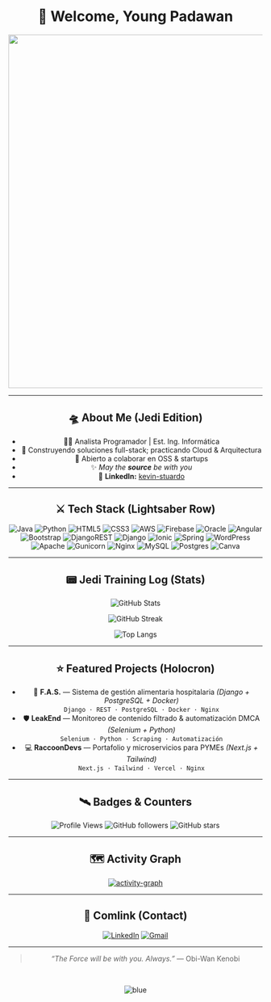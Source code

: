 <!-- ====== HEADER STAR WARS ====== -->
<div align="center">


# 🌌 Welcome, Young Padawan  

<div align="center">
<img src="https://media.giphy.com/media/GkCcRey2Hq5NVH8sfM/giphy.gif" width="700"/>

</div>



---

## 🛸 About Me (Jedi Edition)
- 👨‍💻 Analista Programador | Est. Ing. Informática  
- 🚀 Construyendo soluciones full-stack; practicando Cloud & Arquitectura  
- 🤝 Abierto a colaborar en OSS & startups  
- ✨ *May the **source** be with you*  
- 🔗 **LinkedIn:** [kevin-stuardo](https://www.linkedin.com/in/kevin-alexander-ignacio-stuardo-novoa-44b82620a/)

---

## ⚔️ Tech Stack (Lightsaber Row)
<div align="center">

![Java](https://img.shields.io/badge/java-%23ED8B00.svg?style=for-the-badge&logo=openjdk&logoColor=white) 
![Python](https://img.shields.io/badge/python-3670A0?style=for-the-badge&logo=python&logoColor=ffdd54) 
![HTML5](https://img.shields.io/badge/html5-%23E34F26.svg?style=for-the-badge&logo=html5&logoColor=white) 
![CSS3](https://img.shields.io/badge/css3-%231572B6.svg?style=for-the-badge&logo=css3&logoColor=white) 
![AWS](https://img.shields.io/badge/AWS-%23FF9900.svg?style=for-the-badge&logo=amazon-aws&logoColor=white) 
![Firebase](https://img.shields.io/badge/firebase-%23039BE5.svg?style=for-the-badge&logo=firebase) 
![Oracle](https://img.shields.io/badge/Oracle-F80000?style=for-the-badge&logo=oracle&logoColor=white) 
![Angular](https://img.shields.io/badge/angular-%23DD0031.svg?style=for-the-badge&logo=angular&logoColor=white) 
![Bootstrap](https://img.shields.io/badge/bootstrap-%238511FA.svg?style=for-the-badge&logo=bootstrap&logoColor=white) 
![DjangoREST](https://img.shields.io/badge/DJANGO-REST-ff1709?style=for-the-badge&logo=django&logoColor=white&color=ff1709&labelColor=gray) 
![Django](https://img.shields.io/badge/django-%23092E20.svg?style=for-the-badge&logo=django&logoColor=white) 
![Ionic](https://img.shields.io/badge/Ionic-%233880FF.svg?style=for-the-badge&logo=Ionic&logoColor=white) 
![Spring](https://img.shields.io/badge/spring-%236DB33F.svg?style=for-the-badge&logo=spring&logoColor=white) 
![WordPress](https://img.shields.io/badge/WordPress-%23117AC9.svg?style=for-the-badge&logo=WordPress&logoColor=white) 
![Apache](https://img.shields.io/badge/apache-%23D42029.svg?style=for-the-badge&logo=apache&logoColor=white) 
![Gunicorn](https://img.shields.io/badge/gunicorn-%298729.svg?style=for-the-badge&logo=gunicorn&logoColor=white) 
![Nginx](https://img.shields.io/badge/nginx-%23009639.svg?style=for-the-badge&logo=nginx&logoColor=white) 
![MySQL](https://img.shields.io/badge/mysql-4479A1.svg?style=for-the-badge&logo=mysql&logoColor=white) 
![Postgres](https://img.shields.io/badge/postgres-%23316192.svg?style=for-the-badge&logo=postgresql&logoColor=white) 
![Canva](https://img.shields.io/badge/Canva-%2300C4CC.svg?style=for-the-badge&logo=Canva&logoColor=white)

</div>

---

## 📟 Jedi Training Log (Stats)
<p align="center">
  <!-- Mirror para reducir fallos por rate limit -->
  <img src="https://github-readme-stats-git-masterrstaa-rickstaa.vercel.app/api?username=Elagentek&show_icons=true&theme=dark&rank_icon=github&hide_border=false&cache_seconds=1800" alt="GitHub Stats" />
</p>

<p align="center">
  <img src="https://streak-stats.demolab.com?user=Elagentek&theme=dark&hide_border=false" alt="GitHub Streak" />
</p>

<p align="center">
  <img src="https://github-readme-stats.vercel.app/api/top-langs/?username=Elagentek&layout=compact&theme=dark&hide_border=false&cache_seconds=1800" alt="Top Langs" />
</p>

---

## ⭐ Featured Projects (Holocron)
<!-- Reemplaza los links si tus repos cambian -->
- 🏥 **F.A.S.** — Sistema de gestión alimentaria hospitalaria *(Django + PostgreSQL + Docker)*  
  `Django · REST · PostgreSQL · Docker · Nginx`
- 🛡️ **LeakEnd** — Monitoreo de contenido filtrado & automatización DMCA *(Selenium + Python)*  
  `Selenium · Python · Scraping · Automatización`
- 💻 **RaccoonDevs** — Portafolio y microservicios para PYMEs *(Next.js + Tailwind)*  
  `Next.js · Tailwind · Vercel · Nginx`

---

## 🛰️ Badges & Counters
<div align="center">

![Profile Views](https://komarev.com/ghpvc/?username=Elagentek&style=for-the-badge&color=blue)
![GitHub followers](https://img.shields.io/github/followers/Elagentek?style=for-the-badge)
![GitHub stars](https://img.shields.io/github/stars/Elagentek?style=for-the-badge)

</div>

---

## 🗺️ Activity Graph
<p align="center">
  <a href="https://github.com/ashutosh00710/github-readme-activity-graph">
    <img src="https://github-readme-activity-graph.vercel.app/graph?username=Elagentek&bg_color=0d1117&color=00bcd4&line=00bcd4&point=ffffff&area=true&hide_border=true" alt="activity-graph" />
  </a>
</p>

---

## 📡 Comlink (Contact)
<div align="center">

[![LinkedIn](https://img.shields.io/badge/LinkedIn-blue?style=for-the-badge&logo=linkedin)](https://www.linkedin.com/in/kevin-alexander-ignacio-stuardo-novoa-44b82620a/)
[![Gmail](https://img.shields.io/badge/Email-D14836?style=for-the-badge&logo=gmail&logoColor=white)](mailto:tuemail@ejemplo.com)

</div>

---

<div align="center">

> *“The Force will be with you. Always.”* — Obi-Wan Kenobi  
<br/>

![blue](https://img.shields.io/badge/May_the-Source_be_with_you-%230077FF?style=for-the-badge)

</div>
